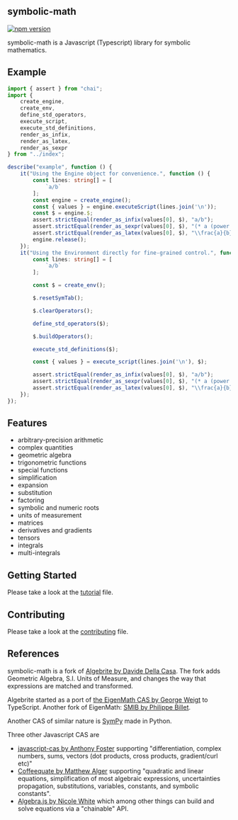 ## symbolic-math

[![npm version](https://badge.fury.io/js/symbolic-math.svg)](https://badge.fury.io/js/symbolic-math)

symbolic-math is a Javascript (Typescript) library for symbolic mathematics.

## Example

```typescript
import { assert } from "chai";
import {
    create_engine,
    create_env,
    define_std_operators,
    execute_script,
    execute_std_definitions,
    render_as_infix,
    render_as_latex,
    render_as_sexpr
} from "../index";

describe("example", function () {
    it("Using the Engine object for convenience.", function () {
        const lines: string[] = [
            `a/b`
        ];
        const engine = create_engine();
        const { values } = engine.executeScript(lines.join('\n'));
        const $ = engine.$;
        assert.strictEqual(render_as_infix(values[0], $), "a/b");
        assert.strictEqual(render_as_sexpr(values[0], $), "(* a (power b -1))");
        assert.strictEqual(render_as_latex(values[0], $), "\\frac{a}{b}");
        engine.release();
    });
    it("Using the Environment directly for fine-grained control.", function () {
        const lines: string[] = [
            `a/b`
        ];

        const $ = create_env();

        $.resetSymTab();

        $.clearOperators();

        define_std_operators($);

        $.buildOperators();

        execute_std_definitions($);

        const { values } = execute_script(lines.join('\n'), $);

        assert.strictEqual(render_as_infix(values[0], $), "a/b");
        assert.strictEqual(render_as_sexpr(values[0], $), "(* a (power b -1))");
        assert.strictEqual(render_as_latex(values[0], $), "\\frac{a}{b}");
    });
});
```

## Features

* arbitrary-precision arithmetic
* complex quantities
* geometric algebra
* trigonometric functions
* special functions
* simplification
* expansion
* substitution
* factoring
* symbolic and numeric roots
* units of measurement
* matrices
* derivatives and gradients
* tensors
* integrals
* multi-integrals

## Getting Started

Please take a look at the [tutorial](https://github.com/geometryzen/symbolic-math/blob/master/TUTORIAL.md) file.

## Contributing

Please take a look at the [contributing](https://github.com/geometryzen/symbolic-math/blob/master/CONTRIBUTING.md) file.

## References

symbolic-math is a fork of [Algebrite by Davide Della Casa](https://github.com/davidedc/Algebrite).
The fork adds Geometric Algebra, S.I. Units of Measure, and changes the way that expressions are matched and transformed.  

Algebrite started as a port of [the EigenMath CAS by George Weigt](http://eigenmath.sourceforge.net/Eigenmath.pdf) to TypeScript.
Another fork of EigenMath: [SMIB by Philippe Billet](http://smib.sourceforge.net/).

Another CAS of similar nature is [SymPy](http://www.sympy.org/en/index.html) made in Python.

Three other Javascript CAS are

* [javascript-cas by Anthony Foster](https://github.com/aantthony/javascript-cas) supporting "differentiation, complex numbers, sums, vectors (dot products, cross products, gradient/curl etc)"
* [Coffeequate by Matthew Alger](http://coffeequate.readthedocs.org/) supporting "quadratic and linear equations, simplification of most algebraic expressions, uncertainties propagation, substitutions, variables, constants, and symbolic constants".
* [Algebra.js by Nicole White](http://algebra.js.org) which among other things can build and solve equations via a "chainable" API.
